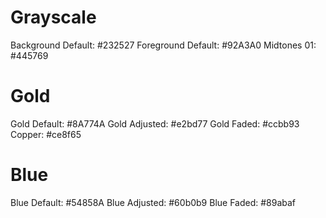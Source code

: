 # Grayscale 
Background Default: #232527
Foreground Default: #92A3A0
Midtones 01: #445769

# Gold
Gold Default: #8A774A
Gold Adjusted: #e2bd77
Gold Faded: #ccbb93
Copper: #ce8f65

# Blue
Blue Default: #54858A
Blue Adjusted: #60b0b9
Blue Faded: #89abaf